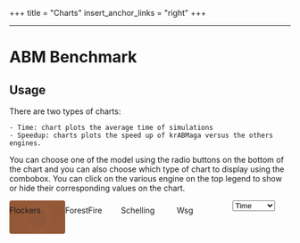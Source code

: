 +++
title = "Charts"
insert_anchor_links = "right"
+++

---

<link rel="stylesheet" href="/charts/charts.css">


# ABM Benchmark
<!-- 
color code main index
 -->

## Usage

There are two types of charts:

    - Time: chart plots the average time of simulations
    - Speedup: charts plots the speed up of krABMaga versus the others engines.

You can choose one of the model using the radio buttons on the bottom of the chart and you can also choose which type of chart to display using the combobox.
You can click on the various engine on the top legend to show or hide their corresponding values on the chart.
<style>
    .button {
  display: table-cell;
  float: left;
  padding: 20px 0 0 0;
  vertical-align: middle;
  margin: 0 0 0 0;
  width: 100px;
  height: 40px;
  position: relative;
}

.button label,
.button input {
  padding: 5px 0 0 0;
  display: block;
  position: absolute;
  vertical-align: middle;
  top: 0;
  left: 0;
  right: 0;
  bottom: 0;
}

.button input[type="radio"] {
  opacity: 0.011;
  z-index: 100;
}

.button input[type="radio"]:checked + label {
  background: #935836;
  border-radius: 4px;
}

.button label {
  cursor: pointer;
  z-index: 90;
  line-height: 1.8em;
}
</style>
    
<script src="https://cdn.jsdelivr.net/npm/chart.js@3.7.1/dist/chart.min.js"></script>
<div>
  <canvas id="myChart" width="400" height="150" style="background-color: white;"></canvas>
</div>
<div class="button-group" data-toggle="buttons" id="charts">
    <div class="button">
        <input type="radio" name="options" id="flockers" autocomplete="off" checked /> 
        <label class="btn btn-default" for="flockers">Flockers
        </label>
    </div>
    <div class="button">
        <input type="radio" name="options" id="forestfire" autocomplete="off" /> 
        <label class="btn btn-default" for="forestfire"> ForestFire
        </label>
    </div>
    <div class="button">
        <input type="radio" name="options" id="schelling" autocomplete="off" /> 
        <label class="btn btn-default" for="schelling"> Schelling
        </label>
    </div>
    <div class="button">
        <input type="radio" name="options" id="wsg" autocomplete="off" /> 
        <label class="btn btn-default" for="wsg"> Wsg
        </label>
    </div>
</div>
<select class="combotype select-css" value="time" id="combocharts">
    <option value="time" id="timecombo" selected>Time</option>
    <option value="speedup" id="speedupcombo">Speedup</option>
</select>


<script>
var myChart;
var real_data = [];
var real_names = [];
function drawAsync(chartName){
    return new Promise((resolve,reject)=>{
        //clear the array on each draw 
        real_data = [];
        real_names = [];
        fetch("csv/" + chartName + ".csv").then((result)=>{result.text().then((text)=>{
            var a = text.split(/\r\n|\n/);
            for (var i=2; i<a.length; i++){
                var name = a[i].split(",")[0];
                real_names.push(name);
                //split the string by comma
                formatted = a[i].replace(/,/g, '.');
                //retrieve the decimal numbers from a[i] using regex
                var numbers = formatted.match(/\d+\.\d+/g);
                //convert the array of strings to an array of numbers
                numbers = numbers.map(Number);
                //create a new array from numbers taking every third elements (eliminate useless information like init ant step)
                numbers2 = numbers.filter((x,i)=>i%3==2);
                // create an array of pairs (x, y) from each element of numbers2 and a number that start from 1000 and multiply it by 2 at pow of i with 
                // the result being the x coordinate of the point
                dataset_pair = numbers2.map((x,i)=>[x,1000*Math.pow(2,i)]);
                // create a struct
                var my_data = [];
                for (j=0; j<dataset_pair.length; j++) {
                    my_data.push({x: dataset_pair[j][1], y: dataset_pair[j][0]});
                }
                real_data.push(my_data); 
            }
        })});
        setTimeout(()=>{
            resolve();
        ;} , 1000
        );
    });
}
async function draw(chartName){
    await drawAsync(chartName);
    const labels = [
        'Test',
    ];
    const colors = [
        'rgba(255, 99, 132, 0.9)',
        'rgba(54, 162, 235, 0.9)',
        'rgba(255, 206, 86, 0.9)',
        'rgba(75, 192, 192, 0.9)',
        'rgba(153, 102, 255, 0.9)',
        'rgba(255, 159, 64, 0.9)'
    ];
    const elements = [
        'circle',
        'cross',
        'crossRot',
        'dash',
        'rect',
        'star',
        'triangle'
    ];
    const datasets = real_data.map((x,i)=>{
        return {
            label: real_names[i],
            data: x,
            backgroundColor: colors[i],
            borderColor: colors[i],
            borderWidth: 1,
            fill: false,
            pointStyle: elements[i],
            radius: 4,
        }
    });
    const data = {
        labels: labels,
        datasets: datasets,
    };
    const config = {
        type: 'scatter',
        data: data,
        options: {
            responsive: true,
            scales: {
                x: {
                    type: 'logarithmic',
                    position: 'bottom',
                    min: 950,
                    max: 130000,
                    title: {
                        text: '# of agents',
                        display: true,
                    }
                },
                y: {
                    type: 'logarithmic',
                    min: 0,
                    max: 100000,
                    drawTicks: false,
                    title: {
                        text: 'seconds',
                        display: true,
                    }
                }
            },
            plugins: {
                title: {
                    display: true,
                    text: chartName
                },
            },       
        },
    };
    myChart = new Chart(
    document.getElementById('myChart'),
    config,
  );
}
// name of the file csv to retrieve data
// this function is called on page load for the first time
// use the buttons to change the csv loaded
draw("flockers");
//check on radio
document.getElementById("charts").addEventListener('click', function (event) {
    if (event.target && event.target.matches("input[type='radio']")) {
        if (document.getElementById("combocharts").value == "time") {
            myChart.destroy();
            draw(event.target.id);
            myChart.update();
        }
        else {
            myChart.destroy();
            draw(event.target.id + "speedup");
            myChart.update();
        }
        
}});
//check on select option
document.getElementById("combocharts").addEventListener('change', function (event) {
    if (event.target && event.target.matches("select")) {
        if (event.target.value == "time") {
            var id = document.querySelector('input[name="options"]:checked').id;
            myChart.destroy();
            draw(id);
            myChart.update();
        }
        else {
            var id = document.querySelector('input[name="options"]:checked').id;
            myChart.destroy();
            draw(id + "speedup");
            myChart.update();
        }
    }
});
</script>
